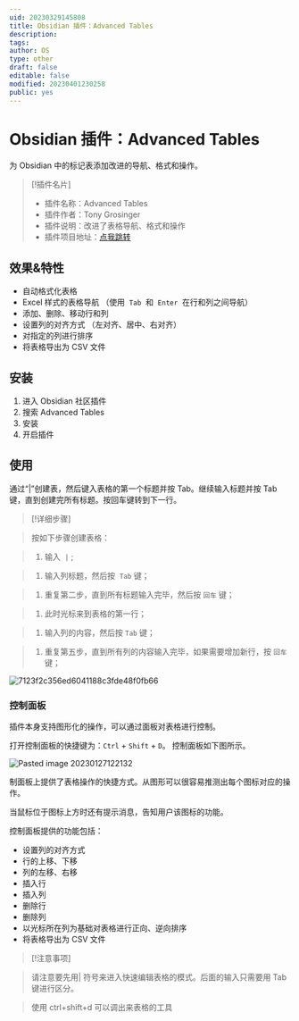 ```yaml
---
uid: 20230329145808
title: Obsidian 插件：Advanced Tables
description: 
tags: 
author: OS
type: other
draft: false
editable: false
modified: 20230401230258
public: yes
---
```


# Obsidian 插件：Advanced Tables

为 Obsidian 中的标记表添加改进的导航、格式和操作。

> [!插件名片]
>
> - 插件名称：Advanced Tables
> - 插件作者：Tony Grosinger
> - 插件说明：改进了表格导航、格式和操作
> - 插件项目地址：[点我跳转](https://github.com/tgrosinger/advanced-tables-obsidian)

## 效果&特性

- 自动格式化表格
- Excel 样式的表格导航 （使用  `Tab`  和  `Enter`  在行和列之间导航）
- 添加、删除、移动行和列
- 设置列的对齐方式 （左对齐、居中、右对齐）
- 对指定的列进行排序
- 将表格导出为 CSV 文件

## 安装

1. 进入 Obsidian 社区插件
2. 搜索 Advanced Tables
3. 安装
4. 开启插件

## 使用

通过“|”创建表，然后键入表格的第一个标题并按 Tab。继续输入标题并按 Tab 键，直到创建完所有标题。按回车键转到下一行。

> [!详细步骤]

> 按如下步骤创建表格：

> 1. 输入  `|` ;

> 1. 输入列标题，然后按  `Tab` 键；

> 1. 重复第二步，直到所有标题输入完毕，然后按 `回车` 键；

> 1. 此时光标来到表格的第一行；

> 1. 输入列的内容，然后按 `Tab` 键；

> 1. 重复第五步，直到所有列的内容输入完毕，如果需要增加新行，按 `回车` 键；

![7123f2c356ed6041188c3fde48f0fb66](https://s1.vika.cn/space/2023/03/15/141f60b6d5c54b97929337e571d36705)

### 控制面板

插件本身支持图形化的操作，可以通过面板对表格进行控制。

打开控制面板的快捷键为：`Ctrl` + `Shift` + `D`。 控制面板如下图所示。

![Pasted image 20230127122132](https://s1.vika.cn/space/2023/03/15/beabcbd8403a433590a9dd98baf9f4a9)

制面板上提供了表格操作的快捷方式。从图形可以很容易推测出每个图标对应的操作。

当鼠标位于图标上方时还有提示消息，告知用户该图标的功能。

控制面板提供的功能包括：

- 设置列的对齐方式
- 行的上移、下移
- 列的左移、右移
- 插入行
- 插入列
- 删除行
- 删除列
- 以光标所在列为基础对表格进行正向、逆向排序
- 将表格导出为 CSV 文件

> [!注意事项]

> 请注意要先用| 符号来进入快速编辑表格的模式。后面的输入只需要用 Tab 键进行区分。

> 使用 ctrl+shift+d 可以调出来表格的工具